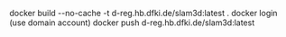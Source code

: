 docker build --no-cache -t d-reg.hb.dfki.de/slam3d:latest .
docker login (use domain account)
docker push d-reg.hb.dfki.de/slam3d:latest